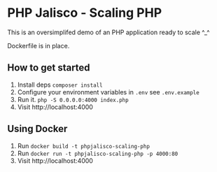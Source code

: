# PHP Jalisco - Scaling PHP

This is an oversimplifed demo of an PHP application ready to scale ^_^

Dockerfile is in place.

## How to get started

1. Install deps `composer install`
2. Configure your environment variables in `.env` see `.env.example`
3. Run it. `php -S 0.0.0.0:4000 index.php`
3. Visit http://localhost:4000

## Using Docker
1. Run `docker build -t phpjalisco-scaling-php`
2. Run `docker run -t phpjalisco-scaling-php -p 4000:80`
3. Visit http://localhost:4000
